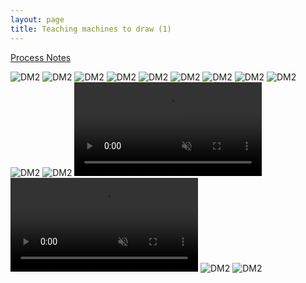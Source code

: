 ```yaml
---
layout: page
title: Teaching machines to draw (1)
---
```

[Process Notes](http://www.maxkoehler.com/2017/teaching-machines-to-draw/)

![DM2](/rca/assets/dm1-machine.jpg)
![DM2](/rca/assets/dm1-all.jpg)
![DM2](/rca/assets/dm1-1.jpg)
![DM2](/rca/assets/dm1-triangle.jpg)
![DM2](/rca/assets/dm1-7.jpg)
![DM2](/rca/assets/dm1-green.jpg)
![DM2](/rca/assets/dm1-5.jpg)
![DM2](/rca/assets/dm1-2.jpg)
![DM2](/rca/assets/dm1-prof.jpg)
![DM2](/rca/assets/dm1-11.jpg)
![DM2](/rca/assets/dm1-3.jpg)
<video playsinline muted loop controls='false' autoplay src='/rca/assets/dm1-timelapse-2.mp4'></video>
<video playsinline muted loop controls='false' autoplay src='/rca/assets/dm1-timelapse.mp4'></video>
![DM2](/rca/assets/dm1-face.jpg)
![DM2](/rca/assets/dm1-face2.jpg)
